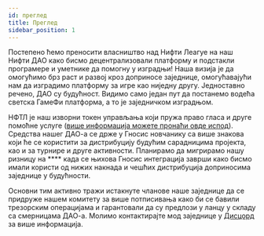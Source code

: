 ```yaml
---
id: преглед
title: Преглед
sidebar_position: 1
---
```


Постепено ћемо преносити власништво над Нифти Леагуе на наш Нифти ДАО како бисмо децентрализовали платформу и подстакли програмере и уметнике да помогну у изградњи! Наша визија је да омогућимо брз раст и развој кроз доприносе заједнице, омогућавајући нам да изградимо платформу за игре као ниједну другу. Једноставно речено, ДАО су будућност. Видимо само један пут да постанемо водећа светска ГамеФи платформа, а то је заједничком изградњом.

НФТЛ је наш изворни токен управљања који пружа право гласа и друге помоћне услуге ([више информација можете пронаћи овде испод](https://nifty-league.com/about#nftl)). Средства нашег ДАО-а се држе у Гносис новчанику са више знакова који ће се користити за дистрибуцију будућим сарадницима пројекта, као и за турнире и друге активности. Планирамо да мигрирамо нашу ризницу на **** када се њихова Гносис интеграција заврши како бисмо имали користи од нижих накнада и чешћих дистрибуција доприносима заједнице у будућности.

Основни тим активно тражи истакнуте чланове наше заједнице да се придруже нашем комитету за више потписивања како би се бавили трезорским операцијама и гарантовали да су предлози у ланцу у складу са смерницама ДАО-а. Молимо контактирајте мод заједнице у [Дисцорд](https://discord.gg/niftyleague) за више информација.
